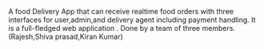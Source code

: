  A food Delivery App that can receive realtime food orders with three interfaces for user,admin,and delivery agent including payment handling. It is a full-fledged web application .
Done by a team of three members.
(Rajesh,Shiva prasad,Kiran Kumar)
